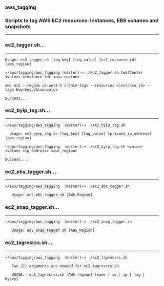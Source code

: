### aws_tagging
### Scripts to tag AWS EC2 resources: Instances, EBS volumes and snapshots
--------------------------------------------

### ec2_tagger.sh...
-----------------------
```
Usage: ec2_tagger.sh [tag_key] [tag_value] [ec2_resource_id] [aws_region]
```
```
~/aws/tagging/aws_tagging (master)-> ./ec2_tagger.sh CostCenter <value> <instance_id> <aws_region>

aws ec2 --region us-west-2 create-tags --resources <instance_id> --tags Key=key,Value=value

Success...!
```

### ec2_byip_tag.sh...
-------------------------
```
~/aws/tagging/aws_tagging  (master)-> ./ec2_byip_tag.sh

  Usage: ec2_byip_tag.sh [tag_key] [tag_value] [private_ip_address] [aws_region]
```
```
~/aws/tagging/aws_tagging  (master)-> ./ec2_byip_tag.sh <value> <value> <ip_address> <aws_region>

Success...!
```

### ec2_ebs_tagger.sh...
---------------------
```
~/aws/tagging/aws_tagging  (master)-> ./ec2_ebs_tagger.sh

   Usage: ec2_ebs_tagger.sh [AWS_Region]
```

### ec2_snap_tagger.sh...
---------------------
```
~/aws/tagging/aws_tagging  (master)-> ./ec2_snap_tagger.sh

   Usage: ec2_snap_tagger.sh [AWS_Region]
```

### ec2_tagresrcs.sh...
------------------------------
```
~/aws/tagging/aws_tagging  (master)-> ./ec2_tagresrcs.sh

   Two (2) arguments are needed for ec2_tagresrcs.sh

   USAGE:  ec2_tagresrcs.sh [AWS region] [name | id | ip | tag | bykey]
```
